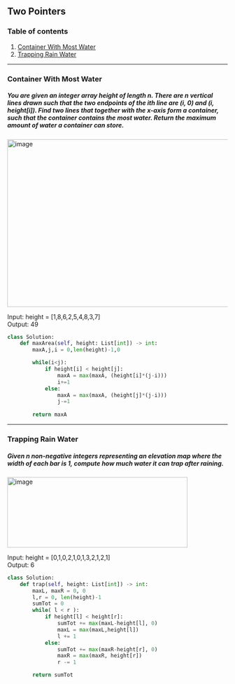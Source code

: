 ## Two Pointers
### Table of contents
1. [Container With Most Water](#most_water)
2. [Trapping Rain Water](#trap_water)

---
### Container With Most Water <a name="most_water"></a>
##### You are given an integer array height of length n. There are n vertical lines drawn such that the two endpoints of the ith line are (i, 0) and (i, height[i]). Find two lines that together with the x-axis form a container, such that the container contains the most water.  Return the maximum amount of water a container can store.
<img width="801" height="383" alt="image" src="https://github.com/user-attachments/assets/c24061dc-e152-46ec-a2b8-4d73c59fae0a" />

Input: height = [1,8,6,2,5,4,8,3,7] \
Output: 49

```python
class Solution:
    def maxArea(self, height: List[int]) -> int:
        maxA,j,i = 0,len(height)-1,0

        while(i<j):
            if height[i] < height[j]:
                maxA = max(maxA, (height[i]*(j-i)))
                i+=1
            else:
                maxA = max(maxA, (height[j]*(j-i)))
                j-=1
        
        return maxA
```

---
### Trapping Rain Water <a name="trap_water"></a>
##### Given n non-negative integers representing an elevation map where the width of each bar is 1, compute how much water it can trap after raining.
<img width="412" height="161" alt="image" src="https://github.com/user-attachments/assets/28f91b15-10f8-4d04-9f1b-42f3de1f7465" />

Input: height = [0,1,0,2,1,0,1,3,2,1,2,1]\
Output: 6
```python
class Solution:
    def trap(self, height: List[int]) -> int:
        maxL, maxR = 0, 0
        l,r = 0, len(height)-1 
        sumTot = 0
        while( l < r ):
            if height[l] < height[r]:
                sumTot += max(maxL-height[l], 0)
                maxL = max(maxL,height[l])
                l += 1
            else:
                sumTot += max(maxR-height[r], 0)
                maxR = max(maxR, height[r])
                r -= 1

        return sumTot
```
